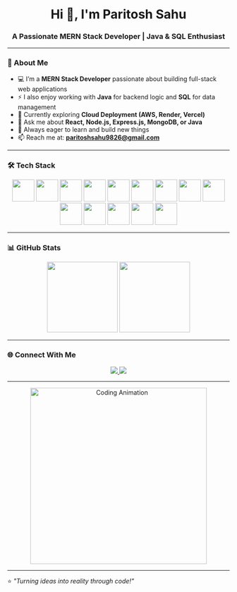 <h1 align="center">Hi 👋, I'm Paritosh Sahu</h1>
<h3 align="center">A Passionate MERN Stack Developer | Java & SQL Enthusiast</h3>

---

### 💫 About Me
- 💻 I’m a **MERN Stack Developer** passionate about building full-stack web applications  
- ⚡ I also enjoy working with **Java** for backend logic and **SQL** for data management  
- 🌱 Currently exploring **Cloud Deployment (AWS, Render, Vercel)**  
- 💬 Ask me about **React, Node.js, Express.js, MongoDB, or Java**  
- 🚀 Always eager to learn and build new things  
- 📫 Reach me at: **paritoshsahu9826@gmail.com**

---

### 🛠️ Tech Stack

<p align="center">
  <!-- Frontend -->
  <img src="https://cdn.jsdelivr.net/gh/devicons/devicon/icons/html5/html5-original.svg" width="50" />
  <img src="https://cdn.jsdelivr.net/gh/devicons/devicon/icons/css3/css3-original.svg" width="50" />
  <img src="https://cdn.jsdelivr.net/gh/devicons/devicon/icons/javascript/javascript-original.svg" width="50" />
  <img src="https://cdn.jsdelivr.net/gh/devicons/devicon/icons/react/react-original.svg" width="50" />
  <img src="https://cdn.jsdelivr.net/gh/devicons/devicon/icons/bootstrap/bootstrap-original.svg" width="50" />

  <!-- Backend -->
  <img src="https://cdn.jsdelivr.net/gh/devicons/devicon/icons/nodejs/nodejs-original.svg" width="50" />
  <img src="https://cdn.jsdelivr.net/gh/devicons/devicon/icons/express/express-original.svg" width="50" />

  <!-- Database -->
  <img src="https://cdn.jsdelivr.net/gh/devicons/devicon/icons/mongodb/mongodb-original.svg" width="50" />
  <img src="https://cdn.jsdelivr.net/gh/devicons/devicon/icons/mysql/mysql-original.svg" width="50" />

  <!-- Languages -->
  <img src="https://cdn.jsdelivr.net/gh/devicons/devicon/icons/java/java-original.svg" width="50" />
  <img src="https://cdn.jsdelivr.net/gh/devicons/devicon/icons/cplusplus/cplusplus-original.svg" width="50" />

  <!-- Tools -->
  <img src="https://cdn.jsdelivr.net/gh/devicons/devicon/icons/git/git-original.svg" width="50" />
  <img src="https://cdn.jsdelivr.net/gh/devicons/devicon/icons/github/github-original.svg" width="50" />
  <img src="https://cdn.jsdelivr.net/gh/devicons/devicon/icons/vscode/vscode-original.svg" width="50" />
</p>

---

### 📊 GitHub Stats
<p align="center">
  <img src="https://github-readme-stats.vercel.app/api?username=ParitoshSahu2&show_icons=true&theme=tokyonight" height="160"/>
  <img src="https://github-readme-stats.vercel.app/api/top-langs/?username=ParitoshSahu2&layout=compact&theme=tokyonight" height="160"/>
</p>

---

### 🌐 Connect With Me
<p align="center">
  <a href="https://www.linkedin.com/in/paritoshsahu2" target="_blank">
    <img src="https://img.shields.io/badge/LinkedIn-blue?logo=linkedin&logoColor=white" />
  </a>
  <a href="mailto:paritoshsahu9826@gmail.com">
    <img src="https://img.shields.io/badge/Email-D14836?logo=gmail&logoColor=white" />
  </a>
</p>

---

<p align="center">
  <img src="https://github.com/ParitoshSahu2/ParitoshSahu2/blob/main/coding.gif" width="400px" alt="Coding Animation"/>
</p>

---

⭐️ *"Turning ideas into reality through code!"*
